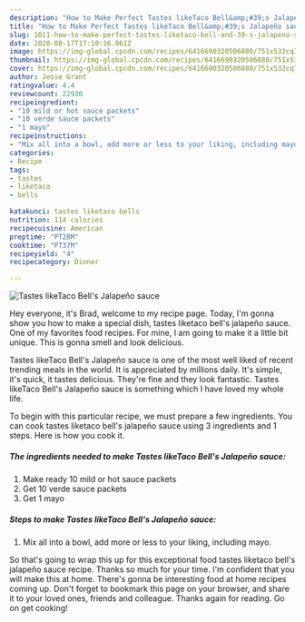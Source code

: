 ```yaml
---
description: "How to Make Perfect Tastes likeTaco Bell&amp;#39;s Jalapeño sauce"
title: "How to Make Perfect Tastes likeTaco Bell&amp;#39;s Jalapeño sauce"
slug: 1011-how-to-make-perfect-tastes-liketaco-bell-and-39-s-jalapeno-sauce
date: 2020-08-17T17:10:16.061Z
image: https://img-global.cpcdn.com/recipes/6416690320506880/751x532cq70/tastes-liketaco-bells-jalapeno-sauce-recipe-main-photo.jpg
thumbnail: https://img-global.cpcdn.com/recipes/6416690320506880/751x532cq70/tastes-liketaco-bells-jalapeno-sauce-recipe-main-photo.jpg
cover: https://img-global.cpcdn.com/recipes/6416690320506880/751x532cq70/tastes-liketaco-bells-jalapeno-sauce-recipe-main-photo.jpg
author: Jesse Grant
ratingvalue: 4.4
reviewcount: 22930
recipeingredient:
- "10 mild or hot sauce packets"
- "10 verde sauce packets"
- "1 mayo"
recipeinstructions:
- "Mix all into a bowl, add more or less to your liking, including mayo."
categories:
- Recipe
tags:
- tastes
- liketaco
- bells

katakunci: tastes liketaco bells 
nutrition: 114 calories
recipecuisine: American
preptime: "PT28M"
cooktime: "PT37M"
recipeyield: "4"
recipecategory: Dinner

---
```



![Tastes likeTaco Bell&#39;s Jalapeño sauce](https://img-global.cpcdn.com/recipes/6416690320506880/751x532cq70/tastes-liketaco-bells-jalapeno-sauce-recipe-main-photo.jpg)

Hey everyone, it's Brad, welcome to my recipe page. Today, I'm gonna show you how to make a special dish, tastes liketaco bell&#39;s jalapeño sauce. One of my favorites food recipes. For mine, I am going to make it a little bit unique. This is gonna smell and look delicious.

Tastes likeTaco Bell&#39;s Jalapeño sauce is one of the most well liked of recent trending meals in the world. It is appreciated by millions daily. It's simple, it's quick, it tastes delicious. They're fine and they look fantastic. Tastes likeTaco Bell&#39;s Jalapeño sauce is something which I have loved my whole life.




To begin with this particular recipe, we must prepare a few ingredients. You can cook tastes liketaco bell&#39;s jalapeño sauce using 3 ingredients and 1 steps. Here is how you cook it.

<!--inarticleads1-->

##### The ingredients needed to make Tastes likeTaco Bell&#39;s Jalapeño sauce:

1. Make ready 10 mild or hot sauce packets
1. Get 10 verde sauce packets
1. Get 1 mayo




<!--inarticleads2-->

##### Steps to make Tastes likeTaco Bell&#39;s Jalapeño sauce:

1. Mix all into a bowl, add more or less to your liking, including mayo.




So that's going to wrap this up for this exceptional food tastes liketaco bell&#39;s jalapeño sauce recipe. Thanks so much for your time. I'm confident that you will make this at home. There's gonna be interesting food at home recipes coming up. Don't forget to bookmark this page on your browser, and share it to your loved ones, friends and colleague. Thanks again for reading. Go on get cooking!
